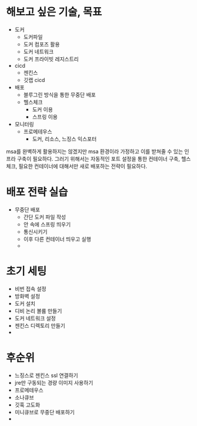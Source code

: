 # 해보고 싶은 기술, 목표
- 도커
	- 도커파일
	- 도커 컴포즈 활용
	- 도커 네트워크
	- 도커 프라이빗 레지스트리
- cicd
    - 젠킨스
    - 깃랩 cicd
- 배포
    - 블루그린 방식을 통한 무중단 배포
    - 헬스체크
        - 도커 이용
        - 스프링 이용
- 모니터링
	- 프로메테우스
		- 도커, 리소스, 느징스 익스포터

msa를 완벽하게 활용하지는 않겠지만 msa 환경이라 가정하고 이를 받쳐줄 수 있는 인프라 구축이 필요하다. 
그러기 위해서는 자동적인 포트 설정을 통한 컨테이너 구축, 헬스체크, 필요한 컨테이너에 대해서만 새로 배포하는 전략이 필요하다.

# 배포 전략 실습

- 무중단 배포
    - 간단 도커 파일 작성
    - 안 속에 스프링 띄우기
    - 통신시키기
    - 이후 다른 컨테이너 띄우고 실행
    - 

# 초기 세팅

- 비번 접속 설정
- 방화벽 설정
- 도커 설치
- 디비 논리 볼륨 만들기
- 도커 네트워크 설정
- 젠킨스 디렉토리 만들기
-

# 후순위
- 느징스로 젠킨스 ssl 연결하기
- jre만 구동되는 경량 이미지 사용하기
- 프로메테우스
- 소나큐브
- 깃훅 고도화
- 미니큐브로 무중단 배포하기
- 